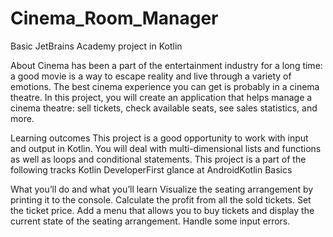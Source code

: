 # Cinema_Room_Manager
Basic JetBrains Academy project in Kotlin

About
Cinema has been a part of the entertainment industry for a long time: a good movie is a way to escape reality and live through a variety of emotions. 
The best cinema experience you can get is probably in a cinema theatre. 
In this project, you will create an application that helps manage a cinema theatre: sell tickets, check available seats, see sales statistics, and more.

Learning outcomes
This project is a good opportunity to work with input and output in Kotlin. You will deal with multi-dimensional lists and functions as well as loops and conditional statements.
This project is a part of the following tracks
Kotlin DeveloperFirst glance at AndroidKotlin Basics

What you’ll do and what you’ll learn
Visualize the seating arrangement by printing it to the console.
Calculate the profit from all the sold tickets.
Set the ticket price.
Add a menu that allows you to buy tickets and display the current state of the seating arrangement.
Handle some input errors.
